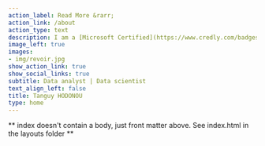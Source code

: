 ```yaml
---
action_label: Read More &rarr;
action_link: /about
action_type: text
description: I am a [Microsoft Certified](https://www.credly.com/badges/4c4cfeb8-9060-4855-94f0-016b2edcfcb0/public_url) Power BI Data Analyst Associate. My job consists in helping companies to analyse their datasets. I am skilled for most data-science steps from data pré-processing, application of statistical methods, data visualization to results communication. 
image_left: true
images:
- img/revoir.jpg
show_action_link: true
show_social_links: true
subtitle: Data analyst | Data scientist
text_align_left: false
title: Tanguy HODONOU
type: home
---
```


** index doesn't contain a body, just front matter above.
See index.html in the layouts folder **
